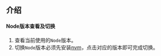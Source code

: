 

## 介绍

#### Node版本查看及切换

1. 查看当前使用的`Node`版本。
2. 切换`Node`版本必须先安装[nvm](https://github.com/coreybutler/nvm-windows/releases)，点击对应的版本即可完成切换。

